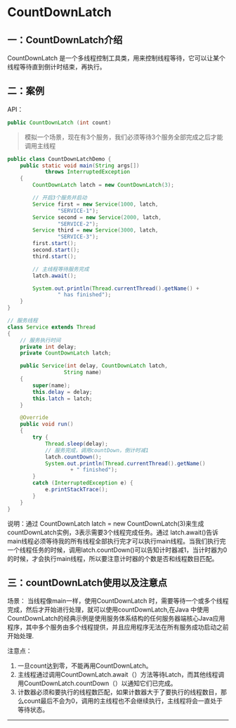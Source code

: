 # CountDownLatch

## 一：CountDownLatch介绍

CountDownLatch 是一个多线程控制工具类，用来控制线程等待，它可以让某个线程等待直到倒计时结束，再执行。

## 二：案例

API：
```java
public CountDownLatch (int count)
```

> 模拟一个场景，现在有3个服务，我们必须等待3个服务全部完成之后才能调用主线程

```java
public class CountDownLatchDemo {
    public static void main(String args[])
            throws InterruptedException
    {
        CountDownLatch latch = new CountDownLatch(3);

        // 开启3个服务并启动
        Service first = new Service(1000, latch,
                "SERVICE-1");
        Service second = new Service(2000, latch,
                "SERVICE-2");
        Service third = new Service(3000, latch,
                "SERVICE-3");
        first.start();
        second.start();
        third.start();

        // 主线程等待服务完成
        latch.await();

        System.out.println(Thread.currentThread().getName() +
                " has finished");
    }
}

// 服务线程
class Service extends Thread
{
    // 服务执行时间
    private int delay;
    private CountDownLatch latch;

    public Service(int delay, CountDownLatch latch,
                  String name)
    {
        super(name);
        this.delay = delay;
        this.latch = latch;
    }

    @Override
    public void run()
    {
        try {
            Thread.sleep(delay);
            // 服务完成，调用countDown，倒计时减1
            latch.countDown();
            System.out.println(Thread.currentThread().getName()
                    + " finished");
        }
        catch (InterruptedException e) {
            e.printStackTrace();
        }
    }
}
```

说明：通过  CountDownLatch latch = new CountDownLatch(3)来生成countDownLatch实例，3表示需要3个线程完成任务。通过 latch.await()告诉main线程必须等待我的所有线程全部执行完才可以执行main线程。当我们执行完一个线程任务的时候，调用latch.countDown()可以告知计时器减1，当计时器为0的时候，才会执行main线程，所以要注意计时器的个数是否和线程数目匹配。

## 三：countDownLatch使用以及注意点

场景：
当线程像main一样，使用CountDownLatch 时，需要等待一个或多个线程完成，然后才开始进行处理，就可以使用countDownLatch,在Java 中使用CountDownLatch的经典示例是使用服务体系结构的任何服务器端核心Java应用程序，其中多个服务由多个线程提供，并且应用程序无法在所有服务成功启动之前开始处理.

注意点：
1.   一旦count达到零，不能再用CountDownLatch。
2.   主线程通过调用CountDownLatch.await（）方法等待Latch，而其他线程调用CountDownLatch.countDown（）以通知它们已完成。
3. 计数器必须和要执行的线程数匹配，如果计数器大于了要执行的线程数目，那么count最后不会为0，调用的主线程也不会继续执行，主线程将会一直处于等待状态。

----

